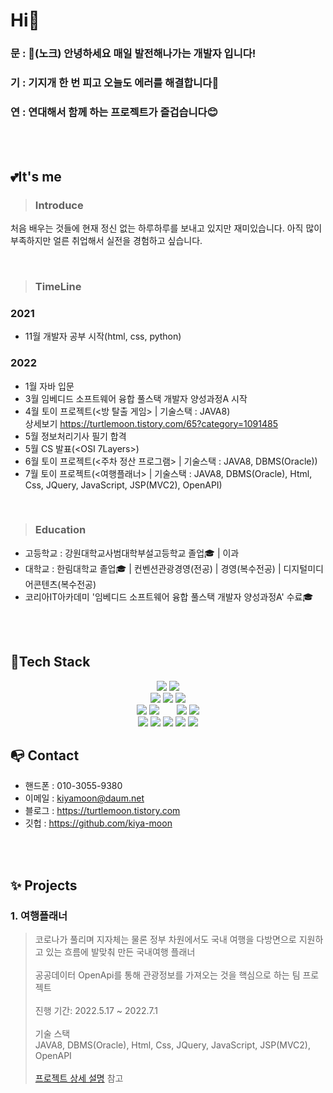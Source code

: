 # Hi👋
### 문 : 🚪(노크) 안녕하세요 매일 발전해나가는 개발자 입니다!
### 기 : 기지개 한 번 피고 오늘도 에러를 해결합니다🤔
### 연 : 연대해서 함께 하는 프로젝트가 즐겁습니다😊

</br></br>

## 💕It's me
> ### Introduce
처음 배우는 것들에 현재 정신 없는 하루하루를 보내고 있지만 재미있습니다. 아직 많이 부족하지만 얼른 취업해서 실전을 경험하고 싶습니다.

</br>

> ### TimeLine
### 2021
- 11월 개발자 공부 시작(html, css, python)

### 2022
- 1월 자바 입문
- 3월 임베디드 소프트웨어 융합 풀스택 개발자 양성과정A 시작
- 4월 토이 프로젝트(<방 탈출 게임> | 기술스택 : JAVA8)<br>
  상세보기 https://turtlemoon.tistory.com/65?category=1091485
- 5월 정보처리기사 필기 합격
- 5월 CS 발표(<OSI 7Layers>)
- 6월 토이 프로젝트(<주차 정산 프로그램> | 기술스택 : JAVA8, DBMS(Oracle))
- 7월 토이 프로젝트(<여행플래너> | 기술스택 : JAVA8, DBMS(Oracle), Html, Css, JQuery, JavaScript, JSP(MVC2), OpenAPI) 

</br>

> ### Education
- 고등학교 : 강원대학교사범대학부설고등학교 졸업🎓 | 이과
- 대학교   : 한림대학교 졸업🎓 | 컨벤션관광경영(전공) | 경영(복수전공) | 디지털미디어콘텐츠(복수전공)
- 코리아IT아카데미 '임베디드 소프트웨어 융합 풀스택 개발자 양성과정A' 수료🎓

</br></br>

## 🐤Tech Stack
<div align=center>
  <img src="https://img.shields.io/badge/java-007396?style=for-the-badge&logo=java&logoColor=white">
  <img src="https://img.shields.io/badge/python-3776AB?style=for-the-badge&logo=python&logoColor=white">
  <br>
  
  <img src="https://img.shields.io/badge/github-181717?style=for-the-badge&logo=github&logoColor=white">
  <img src="https://img.shields.io/badge/git-F05032?style=for-the-badge&logo=git&logoColor=white">
  <img src="https://img.shields.io/badge/sourcetree-0052CC?style=for-the-badge&logo=sourcetree&logoColor=white">
  <br>

  <img src="https://img.shields.io/badge/oracle-F80000?style=for-the-badge&logo=oracle&logoColor=white"> 
  <img src="https://img.shields.io/badge/mysql-4479A1?style=for-the-badge&logo=mysql&logoColor=white"> 
  &nbsp; &nbsp; &nbsp;
  <img src="https://img.shields.io/badge/spring-6DB33F?style=for-the-badge&logo=spring&logoColor=white">
  <img src="https://img.shields.io/badge/springboot-6DB33F?style=for-the-badge&logo=springboot&logoColor=white">
  <br>

  <img src="https://img.shields.io/badge/html5-E34F26?style=for-the-badge&logo=html5&logoColor=white"> 
  <img src="https://img.shields.io/badge/css-1572B6?style=for-the-badge&logo=css3&logoColor=white"> 
  <img src="https://img.shields.io/badge/javascript-F7DF1E?style=for-the-badge&logo=javascript&logoColor=black"> 
  <img src="https://img.shields.io/badge/jquery-0769AD?style=for-the-badge&logo=jquery&logoColor=white">
  <img src="https://img.shields.io/badge/bootstrap-7952B3?style=for-the-badge&logo=bootstrap&logoColor=white">
  <br>
</div>

## 📭 Contact
- 핸드폰 : 010-3055-9380 
- 이메일 : kiyamoon@daum.net
- 블로그 : https://turtlemoon.tistory.com
- 깃헙   : https://github.com/kiya-moon

</br></br>

## ✨ Projects
### 1. 여행플래너
>코로나가 풀리며 지자체는 물론 정부 차원에서도 국내 여행을 다방면으로 지원하고 있는 흐름에 발맞춰 만든 국내여행 플래너</br></br>
>공공데이터 OpenApi를 통해 관광정보를 가져오는 것을 핵심으로 하는 팀 프로젝트</br></br>
>진행 기간: 2022.5.17 ~ 2022.7.1</br></br>
>기술 스택</br>
>JAVA8, DBMS(Oracle), Html, Css, JQuery, JavaScript, JSP(MVC2), OpenAPI</br></br>
>[프로젝트 상세 설명](깃주소) 참고
